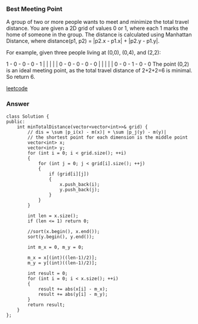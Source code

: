 ### Best Meeting Point
A group of two or more people wants to meet and minimize the total travel distance. You are given a 2D grid of values 0 or 1, where each 1 marks the home of someone in the group. The distance is calculated using Manhattan Distance, where distance(p1, p2) = |p2.x - p1.x| + |p2.y - p1.y|.

For example, given three people living at (0,0), (0,4), and (2,2):

1 - 0 - 0 - 0 - 1
|   |   |   |   |
0 - 0 - 0 - 0 - 0
|   |   |   |   |
0 - 0 - 1 - 0 - 0
The point (0,2) is an ideal meeting point, as the total travel distance of 2+2+2=6 is minimal. So return 6.

[leetcode](https://leetcode.com/problemset/all/)

### Answer

	class Solution {
	public:
	    int minTotalDistance(vector<vector<int>>& grid) {
	        // dis = \sum |p_i(x) - m(x)| + \sum |p_j(y) - m(y)|
	        // the shortest point for each dimension is the middle point
	        vector<int> x;
	        vector<int> y;
	        for (int i = 0; i < grid.size(); ++i)
	        {
	            for (int j = 0; j < grid[i].size(); ++j)
	            {
	                if (grid[i][j])
	                {
	                    x.push_back(i);
	                    y.push_back(j);
	                }
	            }
	        }
	        
	        int len = x.size();
	        if (len <= 1) return 0;
	        
	        //sort(x.begin(), x.end());
	        sort(y.begin(), y.end());
	        
	        int m_x = 0, m_y = 0;
	        
	        m_x = x[(int)((len-1)/2)];
	        m_y = y[(int)((len-1)/2)];
	        
	        int result = 0;
	        for (int i = 0; i < x.size(); ++i)
	        {
	            result += abs(x[i] - m_x);
	            result += abs(y[i] - m_y);
	        }
	        return result;
	    }
	};